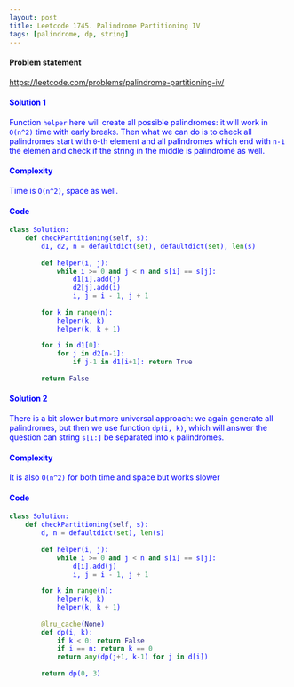 ```yaml
---
layout: post
title: Leetcode 1745. Palindrome Partitioning IV
tags: [palindrome, dp, string]
---
```


#### Problem statement

<a href="https://leetcode.com/problems/palindrome-partitioning-iv/"> <font color = blue>https://leetcode.com/problems/palindrome-partitioning-iv/

#### Solution 1
Function `helper` here will create all possible palindromes: it will work in `O(n^2)` time with early breaks. Then what we can do is to check all palindromes start with `0`-th element and all palindromes which end with `n-1` the elemen and check if the string in the middle is palindrome as well.

#### Complexity
Time is `O(n^2)`, space as well.

#### Code
```python
class Solution:
    def checkPartitioning(self, s):
        d1, d2, n = defaultdict(set), defaultdict(set), len(s)
        
        def helper(i, j):
            while i >= 0 and j < n and s[i] == s[j]:
                d1[i].add(j)
                d2[j].add(i)
                i, j = i - 1, j + 1
        
        for k in range(n):
            helper(k, k)
            helper(k, k + 1)
            
        for i in d1[0]:
            for j in d2[n-1]:
                if j-1 in d1[i+1]: return True
                
        return False
```



#### Solution 2
There is a bit slower but more universal approach: we again generate all palindromes, but then we use function `dp(i, k)`, which will answer the question can string `s[i:]` be separated into `k` palindromes.

#### Complexity
It is also `O(n^2)` for both time and space but works slower

#### Code
```python
class Solution:
    def checkPartitioning(self, s):
        d, n = defaultdict(set), len(s)
        
        def helper(i, j):
            while i >= 0 and j < n and s[i] == s[j]:
                d[i].add(j)
                i, j = i - 1, j + 1
        
        for k in range(n):
            helper(k, k)
            helper(k, k + 1)
            
        @lru_cache(None)
        def dp(i, k): 
            if k < 0: return False 
            if i == n: return k == 0
            return any(dp(j+1, k-1) for j in d[i])
        
        return dp(0, 3)
```
